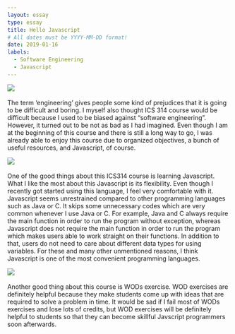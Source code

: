 ```yaml
---
layout: essay
type: essay
title: Hello Javascript
# All dates must be YYYY-MM-DD format!
date: 2019-01-16
labels:
  - Software Engineering
  - Javascript
---
```

<img class="ui centered medium image" src="/images/스크린샷 2019-01-16 오후 9.00.41.png">

The term ‘engineering’ gives people some kind of prejudices that it is going to be difficult and boring. I myself also thought ICS 314 course would be difficult because I used to be biased against “software engineering”. However, it turned out to be not as bad as I had imagined. Even though I am at the beginning of this course and there is still a long way to go, I was already able to enjoy this course due to organized objectives, a bunch of useful resources, and Javascript, of course. 

<img class="ui centered medium image" src="/images/스크린샷 2019-01-16 오후 9.02.16.png">
      
One of the good things about this ICS314 course is learning Javascript. What I like the most about this Javascript is its flexibility. Even though I recently got started using this language, I feel very comfortable with it. Javascript seems unrestrained compared to other programming languages such as Java or C. It skips some unnecessary codes which are very common whenever I use Java or C. For example, Java and C always require the main function in order to run the program without exception, whereas Javascript does not require the main function in order to run the program which makes users able to work straight on their functions. In addition to that, users do not need to care about different data types for using variables. For these and many other unmentioned reasons, I think Javascript is one of the most convenient programming languages. 

<img class="ui centered medium image" src="/images/스크린샷 2019-01-16 오후 9.04.18.png">
      
Another good thing about this course is WODs exercise. WOD exercises are definitely helpful because they make students come up with ideas that are required to solve a problem in time. It would be sad if I fail most of WODs exercises and lose lots of credits, but WOD exercises will be definitely helpful to students so that they can become skillful Javscript programmers soon afterwards.
